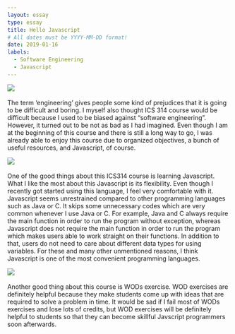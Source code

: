 ```yaml
---
layout: essay
type: essay
title: Hello Javascript
# All dates must be YYYY-MM-DD format!
date: 2019-01-16
labels:
  - Software Engineering
  - Javascript
---
```

<img class="ui centered medium image" src="/images/스크린샷 2019-01-16 오후 9.00.41.png">

The term ‘engineering’ gives people some kind of prejudices that it is going to be difficult and boring. I myself also thought ICS 314 course would be difficult because I used to be biased against “software engineering”. However, it turned out to be not as bad as I had imagined. Even though I am at the beginning of this course and there is still a long way to go, I was already able to enjoy this course due to organized objectives, a bunch of useful resources, and Javascript, of course. 

<img class="ui centered medium image" src="/images/스크린샷 2019-01-16 오후 9.02.16.png">
      
One of the good things about this ICS314 course is learning Javascript. What I like the most about this Javascript is its flexibility. Even though I recently got started using this language, I feel very comfortable with it. Javascript seems unrestrained compared to other programming languages such as Java or C. It skips some unnecessary codes which are very common whenever I use Java or C. For example, Java and C always require the main function in order to run the program without exception, whereas Javascript does not require the main function in order to run the program which makes users able to work straight on their functions. In addition to that, users do not need to care about different data types for using variables. For these and many other unmentioned reasons, I think Javascript is one of the most convenient programming languages. 

<img class="ui centered medium image" src="/images/스크린샷 2019-01-16 오후 9.04.18.png">
      
Another good thing about this course is WODs exercise. WOD exercises are definitely helpful because they make students come up with ideas that are required to solve a problem in time. It would be sad if I fail most of WODs exercises and lose lots of credits, but WOD exercises will be definitely helpful to students so that they can become skillful Javscript programmers soon afterwards.
